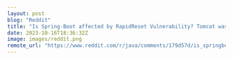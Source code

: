 ```yaml
---
layout: post
blog: "Reddit"
title: "Is Spring-Boot affected by RapidReset Vulnerability? Tomcat was, but can't find any info about spring boot"
date: 2023-10-16T18:36:32Z
image: images/reddit.png
remote_url: "https://www.reddit.com/r/java/comments/179d57d/is_springboot_affected_by_rapidreset/"
---
```


